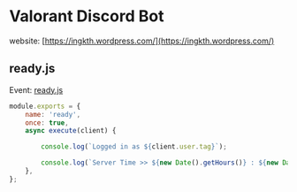 # Valorant Discord Bot
website: [https://ingkth.wordpress.com/](https://ingkth.wordpress.com/)

## ready.js
Event: [ready.js](docs/CONTRIBUTING.md)
```javascript
module.exports = {
	name: 'ready',
	once: true,
	async execute(client) {

		console.log(`Logged in as ${client.user.tag}`);

		console.log(`Server Time >> ${new Date().getHours()} : ${new Date().getMinutes()} : ${new Date().getSeconds()}`)
	},
};
```
